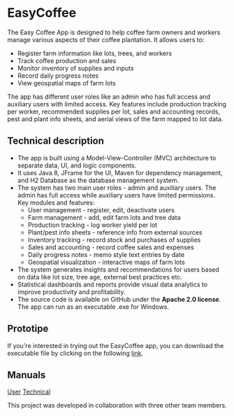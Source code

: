 # **EasyCoffee**

The Easy Coffee App is designed to help coffee farm owners and workers manage various aspects of their coffee plantation. It allows users to:

  * Register farm information like lots, trees, and workers
  * Track coffee production and sales
  * Monitor inventory of supplies and inputs
  * Record daily progress notes
  * View geospatial maps of farm lots

The app has different user roles like an admin who has full access and auxiliary users with limited access. Key features include production tracking per worker, recommended supplies per lot, sales and accounting records, pest and plant info sheets, and aerial views of the farm mapped to lot data.

## **Technical description**

  * The app is built using a Model-View-Controller (MVC) architecture to separate data, UI, and logic components.
  * It uses Java 8, JFrame for the UI, Maven for dependency management, and H2 Database as the database management system.
  * The system has two main user roles - admin and auxiliary users. The admin has full access while auxiliary users have limited permissions.
  Key modules and features:
    *  User management - register, edit, deactivate users
    *  Farm management - add, edit farm lots and tree data
    *  Production tracking - log worker yield per lot
    *  Plant/pest info sheets - reference info from external sources
    *  Inventory tracking - record stock and purchases of supplies
    *  Sales and accounting - record coffee sales and expenses
    *  Daily progress notes - memo style text entries by date
    *  Geospatial visualization - interactive maps of farm lots
  * The system generates insights and recommendations for users based on data like lot size, tree age, external best practices etc.
  * Statistical dashboards and reports provide visual data analytics to improve productivity and profitability.
  * The source code is available on GitHub under the **Apache 2.0 license**. The app can run as an executable .exe for Windows.




## **Prototipe**

If you're interested in trying out the EasyCoffee app, you can download the executable file by clicking on the following [link](/files/EasyCoffee.exe).

## **Manuals**

[User](ManualdeUsuario.pdf)
[Technical](ManualTécnico.pdf)

This project was developed in collaboration with three other team members.
